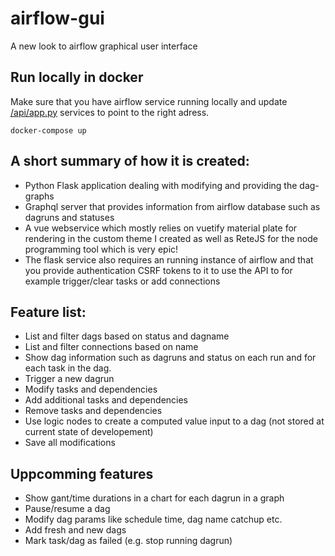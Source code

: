 # airflow-gui
A new look to airflow graphical user interface

## Run locally in docker
Make sure that you have airflow service running locally and update [/api/app.py](/api/app.py) services to point to the right adress.
```
docker-compose up
```


## A short summary of how it is created:
* Python Flask application dealing with modifying and providing the dag-graphs
* Graphql server that provides information from airflow database such as dagruns and statuses
* A vue webservice which mostly relies on vuetify material plate for rendering in the custom theme I created as well as ReteJS for the node programming tool which is very epic!
* The flask service also requires an running instance of airflow and that you provide authentication CSRF tokens to it to use the API to for example trigger/clear tasks or add connections

## Feature list:
* List and filter dags based on status and dagname
* List and filter connections based on name
* Show dag information such as dagruns and status on each run and for each task in the dag.
* Trigger a new dagrun
* Modify tasks and dependencies
* Add additional tasks and dependencies
* Remove tasks and dependencies
* Use logic nodes to create a computed value input to a dag (not stored at current state of developement)
* Save all modifications

## Uppcomming features
* Show gant/time durations in a chart for each dagrun in a graph
* Pause/resume a dag
* Modify dag params like schedule time, dag name catchup etc.
* Add fresh and new dags
* Mark task/dag as failed (e.g. stop running dagrun)
